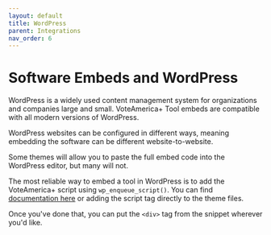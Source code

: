 ```yaml
---
layout: default
title: WordPress
parent: Integrations
nav_order: 6
---
```


# Software Embeds and WordPress

WordPress is a widely used content management system for organizations and companies large and small. VoteAmerica+ Tool embeds are compatible with all modern versions of WordPress.

WordPress websites can be configured in different ways, meaning embedding the software can be different website-to-website.

Some themes will allow you to paste the full embed code into the WordPress editor, but many will not.

The most reliable way to embed a tool in WordPress is to add the VoteAmerica+ script using `wp_enqueue_script()`. You can find [documentation here](https://developer.wordpress.org/reference/functions/wp_enqueue_script/) or adding the script tag directly to the theme files.

Once you've done that, you can put the `<div>` tag from the snippet wherever you'd like.


